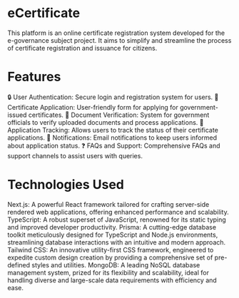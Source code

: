 # eCertificate

 This platform is an online certificate registration system developed for the e-governance subject project. It aims to simplify and streamline the process of certificate registration and issuance for citizens.

 # Features

🔒 User Authentication: Secure login and registration system for users.
📄 Certificate Application: User-friendly form for applying for government-issued certificates.
📝 Document Verification: System for government officials to verify uploaded documents and process applications.
🚀 Application Tracking: Allows users to track the status of their certificate applications.
📧 Notifications: Email notifications to keep users informed about application status.
❓ FAQs and Support: Comprehensive FAQs and support channels to assist users with queries.

#   Technologies Used
Next.js: A powerful React framework tailored for crafting server-side rendered web applications, offering enhanced performance and scalability.
TypeScript: A robust superset of JavaScript, renowned for its static typing and improved developer productivity.
Prisma: A cutting-edge database toolkit meticulously designed for TypeScript and Node.js environments, streamlining database interactions with an intuitive and modern approach.
Tailwind CSS: An innovative utility-first CSS framework, engineered to expedite custom design creation by providing a comprehensive set of pre-defined styles and utilities.
MongoDB: A leading NoSQL database management system, prized for its flexibility and scalability, ideal for handling diverse and large-scale data requirements with efficiency and ease.


